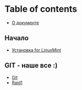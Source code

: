 # Table of contents

* [О документе](README.md)

## Начало

* [Установка for LinuxMint](nachalo/setup_python.md)

## GIT - наше все :\)

* [Git](git-nashe-vse/git.md)
* [Raid1](raid1.md)

